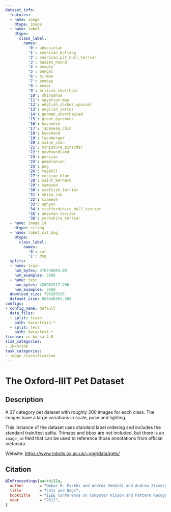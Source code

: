```yaml
---
dataset_info:
  features:
  - name: image
    dtype: image
  - name: label
    dtype:
      class_label:
        names:
          '0': abyssinian
          '1': american_bulldog
          '2': american_pit_bull_terrier
          '3': basset_hound
          '4': beagle
          '5': bengal
          '6': birman
          '7': bombay
          '8': boxer
          '9': british_shorthair
          '10': chihuahua
          '11': egyptian_mau
          '12': english_cocker_spaniel
          '13': english_setter
          '14': german_shorthaired
          '15': great_pyrenees
          '16': havanese
          '17': japanese_chin
          '18': keeshond
          '19': leonberger
          '20': maine_coon
          '21': miniature_pinscher
          '22': newfoundland
          '23': persian
          '24': pomeranian
          '25': pug
          '26': ragdoll
          '27': russian_blue
          '28': saint_bernard
          '29': samoyed
          '30': scottish_terrier
          '31': shiba_inu
          '32': siamese
          '33': sphynx
          '34': staffordshire_bull_terrier
          '35': wheaten_terrier
          '36': yorkshire_terrier
  - name: image_id
    dtype: string
  - name: label_cat_dog
    dtype:
      class_label:
        names:
          '0': cat
          '1': dog
  splits:
  - name: train
    num_bytes: 376746044.08
    num_examples: 3680
  - name: test
    num_bytes: 426902517.206
    num_examples: 3669
  download_size: 790265316
  dataset_size: 803648561.286
configs:
- config_name: default
  data_files:
  - split: train
    path: data/train-*
  - split: test
    path: data/test-*
license: cc-by-sa-4.0
size_categories:
- 1K<n<10K
task_categories:
- image-classification
---
```


# The Oxford-IIIT Pet Dataset

## Description
A 37 category pet dataset with roughly 200 images for each class. The images have a large variations in scale, pose and lighting.

This instance of the dataset uses standard label ordering and includes the standard train/test splits. Trimaps and bbox are not included, but there is an `image_id` field that can be used to reference those annotations from official metadata.

Website: https://www.robots.ox.ac.uk/~vgg/data/pets/

## Citation
```bibtex
@InProceedings{parkhi12a,
  author       = "Omkar M. Parkhi and Andrea Vedaldi and Andrew Zisserman and C. V. Jawahar",
  title        = "Cats and Dogs",
  booktitle    = "IEEE Conference on Computer Vision and Pattern Recognition",
  year         = "2012",
}
```
